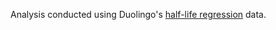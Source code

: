 Analysis conducted using Duolingo's [half-life regression](https://github.com/duolingo/halflife-regression) data.
